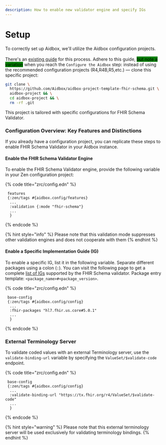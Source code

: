 ```yaml
---
description: How to enable new validator engine and specify IGs
---
```


# Setup

To correctly set up Aidbox, we'll utilize the Aidbox configuration projects. \
\
There's an [existing guide](../../../getting-started-1/run-aidbox/run-aidbox-locally-with-docker.md) for this process. Adhere to this guide, <mark style="background-color:green;">but note a variation</mark> when you reach the `Configure the Aidbox` step: instead of using the recommended configuration projects (R4,R4B,R5,etc.) — clone this specific project:

```sh
git clone \
  https://github.com/Aidbox/aidbox-project-template-fhir-schema.git \
  aidbox-project && \
  cd aidbox-project && \
  rm -rf .git
```

This project is tailored with specific configurations for FHIR Schema Validator.

### Configuration Overview: Key Features and Distinctions

If you already have a configuration project, you can replicate these steps to enable FHIR Schema Validator in your Aidbox instance.

#### Enable the FHIR Schema Validator Engine

To enable the FHIR Schema Validator engine, provide the following variable in your Zen configuration project:

{% code title="zrc/config.edn" %}
```
 features
 {:zen/tags #{aidbox.config/features}
  ...
  :validation {:mode "fhir-schema"}
  ...
  }

```
{% endcode %}

{% hint style="info" %}
Please note that this validation mode suppresses other validation engines and does not cooperate with them
{% endhint %}

#### Enable a Specific Implementation Guide (IG)

To enable a specific IG, list it in the following variable. Separate different packages using a colon (`:`). You can visit the following page to get a complete [list of IGs](supported-implementation-guides.md) supported by the FHIR Schema validator. Package entry template: `<package_name>#<package_version>`.

{% code title="zrc/config.edn" %}
```
 base-config
 {:zen/tags #{aidbox.config/config}
  ...
  :fhir-packages "hl7.fhir.us.core#5.0.1"
  ...
  }

```
{% endcode %}



### External Terminology Server

To validate coded values with an external Terminology server, use the `validate-binding-url` variable by specifying the `ValueSet/$validate-code` endpoint.

{% code title="zrc/config.edn" %}
```
 base-config
 {:zen/tags #{aidbox.config/config}
  ...
  :validate-binding-url "https://tx.fhir.org/r4/ValueSet/$validate-code"
  ...
  }

```
{% endcode %}

{% hint style="warning" %}
Please note that this external terminology server will be used exclusively for validating terminology bindings.
{% endhint %}
